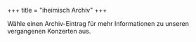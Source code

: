 +++
title = "iheimisch Archiv"
+++

Wähle einen Archiv-Eintrag für mehr Informationen zu unseren vergangenen Konzerten aus.
